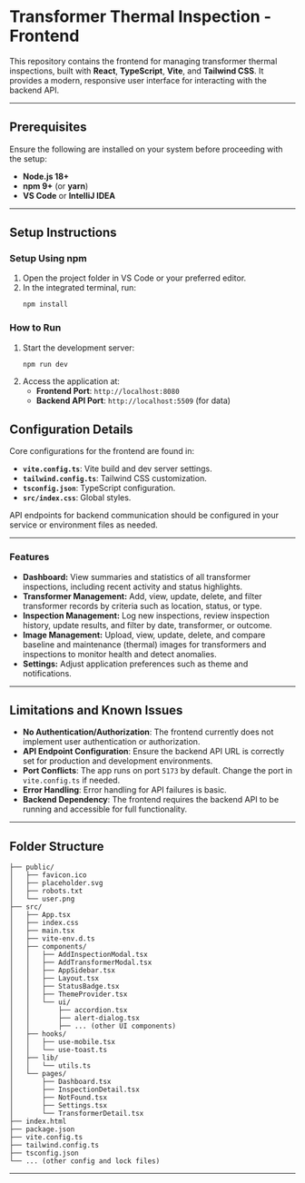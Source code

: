 # Transformer Thermal Inspection - Frontend

This repository contains the frontend for managing transformer thermal inspections, built with **React**, **TypeScript**, **Vite**, and **Tailwind CSS**. It provides a modern, responsive user interface for interacting with the backend API.

-----

## Prerequisites

Ensure the following are installed on your system before proceeding with the setup:

* **Node.js 18+**
* **npm 9+** (or **yarn**)
* **VS Code** or **IntelliJ IDEA**

-----

## Setup Instructions

### Setup Using npm

1. Open the project folder in VS Code or your preferred editor.
2. In the integrated terminal, run:
    ```powershell
    npm install
    ```

### How to Run

1. Start the development server:
    ```powershell
    npm run dev
    ```
2. Access the application at:
    * **Frontend Port**: `http://localhost:8080`
    * **Backend API Port**: `http://localhost:5509` (for data)


## Configuration Details

Core configurations for the frontend are found in:

* **`vite.config.ts`**: Vite build and dev server settings.
* **`tailwind.config.ts`**: Tailwind CSS customization.
* **`tsconfig.json`**: TypeScript configuration.
* **`src/index.css`**: Global styles.

API endpoints for backend communication should be configured in your service or environment files as needed.

-----

### Features

- **Dashboard:** View summaries and statistics of all transformer inspections, including recent activity and status highlights.
- **Transformer Management:** Add, view, update, delete, and filter transformer records by criteria such as location, status, or type.
- **Inspection Management:** Log new inspections, review inspection history, update results, and filter by date, transformer, or outcome.
- **Image Management:** Upload, view, update, delete, and compare baseline and maintenance (thermal) images for transformers and inspections to monitor health and detect anomalies.
- **Settings:** Adjust application preferences such as theme and notifications.

-----

## Limitations and Known Issues

* **No Authentication/Authorization**: The frontend currently does not implement user authentication or authorization.
* **API Endpoint Configuration**: Ensure the backend API URL is correctly set for production and development environments.
* **Port Conflicts**: The app runs on port `5173` by default. Change the port in `vite.config.ts` if needed.
* **Error Handling**: Error handling for API failures is basic.
* **Backend Dependency**: The frontend requires the backend API to be running and accessible for full functionality.

-----

## Folder Structure

```
├── public/
│   ├── favicon.ico
│   ├── placeholder.svg
│   ├── robots.txt
│   └── user.png
├── src/
│   ├── App.tsx
│   ├── index.css
│   ├── main.tsx
│   ├── vite-env.d.ts
│   ├── components/
│   │   ├── AddInspectionModal.tsx
│   │   ├── AddTransformerModal.tsx
│   │   ├── AppSidebar.tsx
│   │   ├── Layout.tsx
│   │   ├── StatusBadge.tsx
│   │   ├── ThemeProvider.tsx
│   │   └── ui/
│   │       ├── accordion.tsx
│   │       ├── alert-dialog.tsx
│   │       ├── ... (other UI components)
│   ├── hooks/
│   │   ├── use-mobile.tsx
│   │   └── use-toast.ts
│   ├── lib/
│   │   └── utils.ts
│   └── pages/
│       ├── Dashboard.tsx
│       ├── InspectionDetail.tsx
│       ├── NotFound.tsx
│       ├── Settings.tsx
│       └── TransformerDetail.tsx
├── index.html
├── package.json
├── vite.config.ts
├── tailwind.config.ts
├── tsconfig.json
└── ... (other config and lock files)
```

-----

